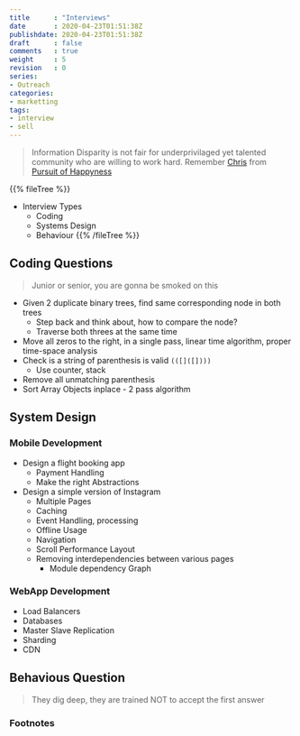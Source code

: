 ```yaml
---
title      : "Interviews"
date       : 2020-04-23T01:51:38Z
publishdate: 2020-04-23T01:51:38Z
draft      : false
comments   : true
weight     : 5
revision   : 0
series:
- Outreach
categories:
- marketting
tags:
- interview
- sell
---
```


> Information Disparity is not fair for underprivilaged yet talented community who are willing to work hard.
> Remember [Chris](https://www.imdb.com/title/tt0454921/characters/nm0000226?ref_=tt_cl_t1) from [Pursuit of Happyness](https://en.wikipedia.org/wiki/The_Pursuit_of_Happyness)

{{% fileTree %}}
* Interview Types
  * Coding
  * Systems Design
  * Behaviour
{{% /fileTree %}}

## Coding Questions

> Junior or senior, you are gonna be smoked on this

* Given 2 duplicate binary trees, find same corresponding node in both trees
  * Step back and think about, how to compare the node?
  * Traverse both threes at the same time
* Move all zeros to the right, in a single pass, linear time algorithm, proper time-space analysis
* Check is a string of parenthesis is valid `(([]([])))`
  * Use counter, stack
* Remove all unmatching parenthesis
* Sort Array Objects inplace -  2 pass algorithm

## System Design

### Mobile Development

* Design a flight booking app
  * Payment Handling
  * Make the right Abstractions
* Design a simple version of Instagram
  * Multiple Pages
  * Caching
  * Event Handling, processing
  * Offline Usage
  * Navigation
  * Scroll Performance Layout
  * Removing interdependencies between various pages
    * Module dependency Graph

### WebApp Development

* Load Balancers
* Databases
* Master Slave Replication
* Sharding
* CDN

## Behavious Question

> They dig deep, they are trained NOT to accept the first answer



### Footnotes

[^1]:
[^2]:

